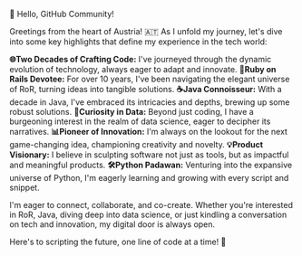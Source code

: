 👋 Hello, GitHub Community!

Greetings from the heart of Austria! 🇦🇹 As I unfold my journey, let's dive into some key highlights that define my experience in the tech world:

**🌐Two Decades of Crafting Code:** I've journeyed through the dynamic evolution of technology, always eager to adapt and innovate.
**🚂Ruby on Rails Devotee:** For over 10 years, I've been navigating the elegant universe of RoR, turning ideas into tangible solutions.
**☕Java Connoisseur:** With a decade in Java, I've embraced its intricacies and depths, brewing up some robust solutions.
**🐍Curiosity in Data:** Beyond just coding, I have a burgeoning interest in the realm of data science, eager to decipher its narratives.
**📊Pioneer of Innovation:** I'm always on the lookout for the next game-changing idea, championing creativity and novelty.
**💡Product Visionary:** I believe in sculpting software not just as tools, but as impactful and meaningful products.
**🛠️Python Padawan:** Venturing into the expansive universe of Python, I'm eagerly learning and growing with every script and snippet.

I'm eager to connect, collaborate, and co-create. Whether you're interested in RoR, Java, diving deep into data science, or just kindling a conversation on tech and innovation, my digital door is always open.

Here's to scripting the future, one line of code at a time! 🚀
